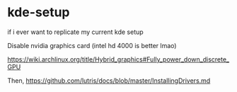 # kde-setup
if i ever want to replicate my current kde setup

Disable nvidia graphics card (intel hd 4000 is better lmao)

https://wiki.archlinux.org/title/Hybrid_graphics#Fully_power_down_discrete_GPU

Then, https://github.com/lutris/docs/blob/master/InstallingDrivers.md
